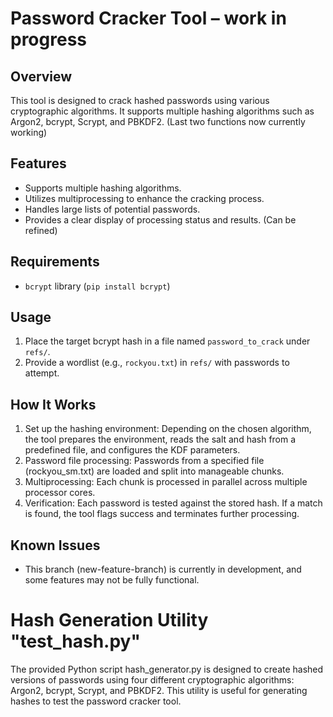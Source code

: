 # Password Cracker Tool – work in progress

## Overview
This tool is designed to crack hashed passwords using various cryptographic algorithms. It supports multiple hashing algorithms such as Argon2, bcrypt, Scrypt, and PBKDF2. (Last two functions now currently working)

## Features
- Supports multiple hashing algorithms.
- Utilizes multiprocessing to enhance the cracking process.
- Handles large lists of potential passwords.
- Provides a clear display of processing status and results. (Can be refined)

## Requirements
- `bcrypt` library (`pip install bcrypt`)

## Usage
1. Place the target bcrypt hash in a file named `password_to_crack` under `refs/`.
2. Provide a wordlist (e.g., `rockyou.txt`) in `refs/` with passwords to attempt.

## How It Works

1.	Set up the hashing environment: Depending on the chosen algorithm, the tool prepares the environment, reads the salt and hash from a predefined file, and configures the KDF parameters.
2.	Password file processing: Passwords from a specified file (rockyou_sm.txt) are loaded and split into manageable chunks.
3.	Multiprocessing: Each chunk is processed in parallel across multiple processor cores.
4.	Verification: Each password is tested against the stored hash. If a match is found, the tool flags success and terminates further processing.

## Known Issues

- This branch (new-feature-branch) is currently in development, and some features may not be fully functional.

# Hash Generation Utility "test_hash.py"

The provided Python script hash_generator.py is designed to create hashed versions of passwords using four different cryptographic algorithms: Argon2, bcrypt, Scrypt, and PBKDF2. This utility is useful for generating hashes to test the password cracker tool.
